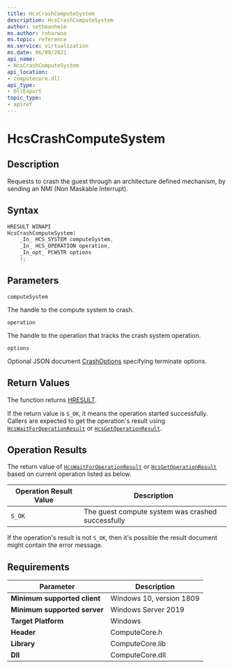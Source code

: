 ```yaml
---
title: HcsCrashComputeSystem
description: HcsCrashComputeSystem
author: sethmanheim
ms.author: roharwoo
ms.topic: reference
ms.service: virtualization
ms.date: 06/09/2021
api_name:
- HcsCrashComputeSystem
api_location:
- computecore.dll
api_type:
- DllExport
topic_type: 
- apiref
---
```

# HcsCrashComputeSystem

## Description

Requests to crash the guest through an architecture defined mechanism, by sending an NMI (Non Maskable Interrupt).

## Syntax

```cpp
HRESULT WINAPI
HcsCrashComputeSystem(
    _In_ HCS_SYSTEM computeSystem,
    _In_ HCS_OPERATION operation,
    _In_opt_ PCWSTR options
    );
```

## Parameters

`computeSystem`

The handle to the compute system to crash.

`operation`

The handle to the operation that tracks the crash system operation.

`options`

Optional JSON document [CrashOptions](./../SchemaReference.md#CrashOptions) specifying terminate options.

## Return Values

The function returns [HRESULT](./HCSHResult.md).

If the return value is `S_OK`, it means the operation started successfully. Callers are expected to get the operation's result using [`HcsWaitForOperationResult`](./HcsWaitForOperationResult.md) or [`HcsGetOperationResult`](./HcsGetOperationResult.md).



## Operation Results

The return value of [`HcsWaitForOperationResult`](./HcsWaitForOperationResult.md) or [`HcsGetOperationResult`](./HcsGetOperationResult.md) based on current operation listed as below.

| Operation Result Value | Description |
| -- | -- |
| `S_OK` | The guest compute system was crashed successfully |

If the operation's result is not `S_OK`, then it's possible the result document might contain the error message.


## Requirements

|Parameter|Description|
|---|---|
| **Minimum supported client** | Windows 10, version 1809 |
| **Minimum supported server** | Windows Server 2019 |
| **Target Platform** | Windows |
| **Header** | ComputeCore.h |
| **Library** | ComputeCore.lib |
| **Dll** | ComputeCore.dll |
